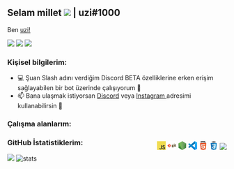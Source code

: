 <h2 align="left">Selam millet <img src="https://raw.githubusercontent.com/MartinHeinz/MartinHeinz/master/wave.gif" width="30px"> | uzi#1000 </h2>
   <p align="left">Ben <a href="https://celikyalcinkaya.com/">uzi!</a>
<p align="left">
   <a href="https://discord.com/users/707346973044506745" target"blank_"><img src="https://img.shields.io/badge/discord%20-7289DA.svg?&style=for-the-badge&logo=discord&logoColor=white"></a>
   <a href="https://open.spotify.com/user/av1w9kp713t2uwm1xyvqrth63" target"blank_"><img src="https://img.shields.io/badge/Spotify%20-1ed760.svg?&style=for-the-badge&logo=spotify&logoColor=white"></a>
   <a href="https://github.com/theuzii" target"blank_"><img src="https://img.shields.io/badge/GitHub%20-191717.svg?&style=for-the-badge&logo=github&logoColor=white"></a>
</p>
<h3>Kişisel bilgilerim:</h3>
<ul>
  <li>💻 Şuan Slash adını verdiğim Discord BETA özelliklerine erken erişim sağlayabilen bir bot üzerinde çalışıyorum 🌙</li>
  <li>📫 Bana ulaşmak istiyorsan <a href="https://discord.com/users/824246226287460383" target"blank_">Discord</a> veya <a href="https://instagram.com/celikyalcinkayaa" target="_blank">Instagram </a> adresimi kullanabilirsin 🤹</li>
</ul>
<h3>Çalışma alanlarım:</h3>
<p style="float:right">
   <code><img height="20" src="https://raw.githubusercontent.com/github/explore/80688e429a7d4ef2fca1e82350fe8e3517d3494d/topics/javascript/javascript.png"></code>
   <code><img height="20" src="https://raw.githubusercontent.com/github/explore/80688e429a7d4ef2fca1e82350fe8e3517d3494d/topics/git/git.png"></code>
   <code><img height="20" src="https://raw.githubusercontent.com/github/explore/80688e429a7d4ef2fca1e82350fe8e3517d3494d/topics/nodejs/nodejs.png"></code>
   <code><img height="20" src="https://raw.githubusercontent.com/github/explore/80688e429a7d4ef2fca1e82350fe8e3517d3494d/topics/visual-studio-code/visual-studio-code.png"></code>
   <code><img height="20" src="https://raw.githubusercontent.com/github/explore/80688e429a7d4ef2fca1e82350fe8e3517d3494d/topics/html/html.png"></code>
   <code><img height="20" src="https://raw.githubusercontent.com/github/explore/80688e429a7d4ef2fca1e82350fe8e3517d3494d/topics/css/css.png"></code>
   <code><img height="20" src="https://camo.githubusercontent.com/c10bbec541caa795eee7a0ada0415e2fe7c04b4f89aaa8ebc76e1d1ac2ede1d6/68747470733a2f2f696d672e69636f6e73382e636f6d2f636f6c6f722f3435322f6d6f6e676f64622e706e67"></code>

</p>
<h3 align="left">GitHub İstatistiklerim:</h3>
<p align="left">
   <img src="https://github-readme-stats.vercel.app/api/top-langs/?username=theuzii&theme=dark&count_private=true&show_icons=true&hide_border=true" />
   <img src="https://github-readme-stats.vercel.app/api?username=theuzii&count_private=true&show_icons=true&theme=dark&hide_border=true" width="%100" height="150px" alt="stats" />
</p>

